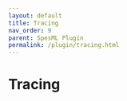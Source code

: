 ```yaml
---
layout: default
title: Tracing
nav_order: 9
parent: SpesML Plugin
permalink: /plugin/tracing.html
---
```

# Tracing
